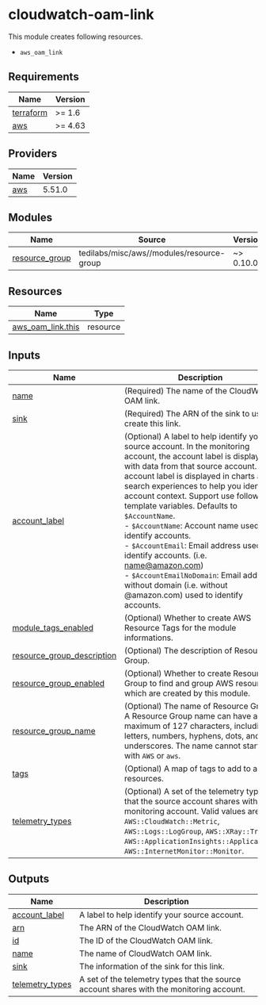 # cloudwatch-oam-link
This module creates following resources.

- `aws_oam_link`

<!-- BEGINNING OF PRE-COMMIT-TERRAFORM DOCS HOOK -->
## Requirements

| Name | Version |
|------|---------|
| <a name="requirement_terraform"></a> [terraform](#requirement\_terraform) | >= 1.6 |
| <a name="requirement_aws"></a> [aws](#requirement\_aws) | >= 4.63 |

## Providers

| Name | Version |
|------|---------|
| <a name="provider_aws"></a> [aws](#provider\_aws) | 5.51.0 |

## Modules

| Name | Source | Version |
|------|--------|---------|
| <a name="module_resource_group"></a> [resource\_group](#module\_resource\_group) | tedilabs/misc/aws//modules/resource-group | ~> 0.10.0 |

## Resources

| Name | Type |
|------|------|
| [aws_oam_link.this](https://registry.terraform.io/providers/hashicorp/aws/latest/docs/resources/oam_link) | resource |

## Inputs

| Name | Description | Type | Default | Required |
|------|-------------|------|---------|:--------:|
| <a name="input_name"></a> [name](#input\_name) | (Required) The name of the CloudWatch OAM link. | `string` | n/a | yes |
| <a name="input_sink"></a> [sink](#input\_sink) | (Required) The ARN of the sink to use to create this link. | `string` | n/a | yes |
| <a name="input_account_label"></a> [account\_label](#input\_account\_label) | (Optional) A label to help identify your source account. In the monitoring account, the account label is displayed with data from that source account. The account label is displayed in charts and search experiences to help you identify account context. Support use following template variables. Defaults to `$AccountName`.<br>  - `$AccountName`: Account name used to identify accounts.<br>  - `$AccountEmail`: Email address used to identify accounts. (i.e. name@amazon.com)<br>  - `$AccountEmailNoDomain`: Email address without domain (i.e. without @amazon.com) used to identify accounts. | `string` | `"$AccountName"` | no |
| <a name="input_module_tags_enabled"></a> [module\_tags\_enabled](#input\_module\_tags\_enabled) | (Optional) Whether to create AWS Resource Tags for the module informations. | `bool` | `true` | no |
| <a name="input_resource_group_description"></a> [resource\_group\_description](#input\_resource\_group\_description) | (Optional) The description of Resource Group. | `string` | `"Managed by Terraform."` | no |
| <a name="input_resource_group_enabled"></a> [resource\_group\_enabled](#input\_resource\_group\_enabled) | (Optional) Whether to create Resource Group to find and group AWS resources which are created by this module. | `bool` | `true` | no |
| <a name="input_resource_group_name"></a> [resource\_group\_name](#input\_resource\_group\_name) | (Optional) The name of Resource Group. A Resource Group name can have a maximum of 127 characters, including letters, numbers, hyphens, dots, and underscores. The name cannot start with `AWS` or `aws`. | `string` | `""` | no |
| <a name="input_tags"></a> [tags](#input\_tags) | (Optional) A map of tags to add to all resources. | `map(string)` | `{}` | no |
| <a name="input_telemetry_types"></a> [telemetry\_types](#input\_telemetry\_types) | (Optional) A set of the telemetry types that the source account shares with the monitoring account. Valid values are `AWS::CloudWatch::Metric`, `AWS::Logs::LogGroup`, `AWS::XRay::Trace`, `AWS::ApplicationInsights::Application`, `AWS::InternetMonitor::Monitor`. | `set(string)` | `[]` | no |

## Outputs

| Name | Description |
|------|-------------|
| <a name="output_account_label"></a> [account\_label](#output\_account\_label) | A label to help identify your source account. |
| <a name="output_arn"></a> [arn](#output\_arn) | The ARN of the CloudWatch OAM link. |
| <a name="output_id"></a> [id](#output\_id) | The ID of the CloudWatch OAM link. |
| <a name="output_name"></a> [name](#output\_name) | The name of CloudWatch OAM link. |
| <a name="output_sink"></a> [sink](#output\_sink) | The information of the sink for this link. |
| <a name="output_telemetry_types"></a> [telemetry\_types](#output\_telemetry\_types) | A set of the telemetry types that the source account shares with the monitoring account. |
<!-- END OF PRE-COMMIT-TERRAFORM DOCS HOOK -->
